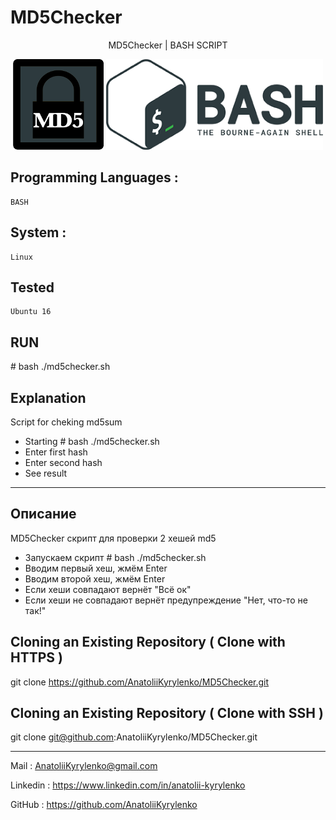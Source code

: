 # MD5Checker
<p align="center">MD5Checker | BASH SCRIPT</p>
<p align="center">
  <img src ="https://github.com/AnatoliiKyrylenko/MD5Checker/blob/master/imageb1.png"/>
      <img src ="https://github.com/AnatoliiKyrylenko/MD5Checker/blob/master/imageb2.png"/>
</p>


## Programming Languages :

    BASH

## System :

    Linux

## Tested  

    Ubuntu 16

## RUN

\# bash ./md5checker.sh

## Explanation
Script for cheking md5sum
* Starting # bash ./md5checker.sh
* Enter first hash
* Enter second hash
* See result
***
## Описание
MD5Checker скрипт для проверки 2 хешей md5
* Запускаем скрипт # bash ./md5checker.sh
* Вводим первый хеш, жмём Enter
* Вводим второй хеш, жмём Enter
* Если хеши совпадают вернёт "Всё ок"
* Если хеши не совпадают вернёт предупреждение "Нет, что-то не так!"

## Cloning an Existing Repository ( Clone with HTTPS )

git clone https://github.com/AnatoliiKyrylenko/MD5Checker.git

## Cloning an Existing Repository ( Clone with SSH )

git clone git@github.com\:AnatoliiKyrylenko/MD5Checker.git

---

Mail : AnatoliiKyrylenko@gmail.com

Linkedin : https://www.linkedin.com/in/anatolii-kyrylenko

GitHub : https://github.com/AnatoliiKyrylenko

